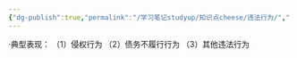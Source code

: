 ```yaml
---
{"dg-publish":true,"permalink":"/学习笔记studyup/知识点cheese/违法行为/","dgPassFrontmatter":true,"created":"2024-07-14T18:52:34.595+08:00","updated":"2024-09-11T12:27:21.496+08:00"}
---
```


·典型表现：
（1）侵权行为
（2）债务不履行行为
（3）其他违法行为